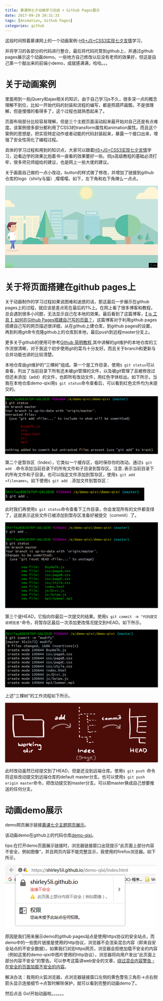 ```yaml
---
title: 慕课网七夕动画学习总结 + Github Pages展示
date: 2017-09-29 20:31:33
tags: [Animation, Github Pages]
categories: github
---
```

这段时间照着慕课网上的一个动画案例-[H5+JS+CSS3实现七夕言情](http://www.imooc.com/learn/453)学习，
<!--more-->
并将学习的各部分的代码进行整合，最后将代码托管到github上，并通过github pages展示这个动画demo。一些地方自己修改以后没有老师的效果好，但这是自己第一个敲出来的前端小demo，成就感满满，哈哈。。。

# 关于动画案例 #

里面用到一些jQuery和ajax相关的知识，由于自己学习js不久，很多深一点的概念理解不到位，比如一开始代码的封装和流程的编写，都是照葫芦画瓢，不是很理解，但是慢慢的看得多了，这个过程也就熟悉起来了。

页面布局部分比较容易理解，但是三个主题页面滚动起来最开始对自己还是有点难度。该案例很多部分都利用了CSS3的transform属性和animation属性。而且这个案例的思想是，把实现特定动作或者动能的代码封装起来，暴露一个接口出来，增强了安全性简化了编程过程。

具体的学习过程和用到的知识点，大家可以跟着[H5+JS+CSS3实现七夕言情](http://www.imooc.com/learn/453)学习，边看边学的效果比抱着书一直看的效果要好一些。但js高级教程的基础必须打牢，很多师兄师姐给的建议，也是网上一些大佬的建议。

关于画面自己做的一点小改动，button的样式做了修改，并增加了链接到github仓库的logo（shirly与猫）,嘤嘤嘤。如下，左下角和右下角辣么一点点。

![1](/images/demo-qixi/1.png)


# 关于将页面搭建在github pages上 #

关于动画制作的学习过程如果说困难和迷惑的话，那这最后一步展示在github pages上的过程，就应该是差点死在最后的1%上。在网上看了很多博客和教程，总会遇到很多小问题，无法显示自己在本地的效果。最后看到了这篇博客，[【 js 工具 】如何在Github Pages搭建自己写的页面？](http://www.cnblogs.com/lijiayi/p/githubpages.html)，这篇博客对于利用github pages搭建自己写的网页描述很详细，从在github上建仓库，到github pages的设置，再到利用git命令克隆github上的仓库到本地，最后push到远程master分支上。

更多关于github的使用可参考[Github 简明教程](http://www.runoob.com/w3cnote/git-guide.html),其中讲解的git维护的本地仓库的工作流很清晰，对于我这个初步使用git的菜鸟十分友好。而且关于branch和更新与合并功能也讲的比较清楚。

本地仓库由git维护的“三棵树”组成。第一个是工作目录，使用`$ git status`可以查看，列出了当前目录下所有还未被git管理的文件，以及被git管理了且被修改过但还未添加（add）的文件，也即所有改动文件，用红色字体标出。如下所示，当我在本地仓库demo-qixi用`$ git status`命令查看后，可以看到红色文件均为未提交的。

![2](/images/demo-qixi/2.png)

第二个是暂存区（Index），它类似一个缓存区，临时保存你的改动。通过`$ git add .`命令添加当前目录下的所有文件和子目录到暂存区。注意`.`表示当前目录下的所有文件和子目录。也可以指定文件添加到暂存区，使用`$ git add <filename>`。如下使用`$ git add .`添加文件到暂存区：

![3](/images/demo-qixi/3.png)

此时我们再使用`$ git status`命令查看下工作目录，你会发现所有的文件都变绿了，这就表示这些文件已被添加到暂存区准备好被提交（commit）了。

![4](/images/demo-qixi/4.png)

第三个是HEAD，它指向你最后一次提交的结果。使用`$ git commit -m "代码提交说明信息"`命令，将暂存区最后一次添加更改情况提交到HEAD。如下所示。

![5](/images/demo-qixi/5.png)

上述“三棵树”的工作流程如下所示。

![6](/images/demo-qixi/6.png)

此时改动虽然已经提交到了HEAD，但是还没到远端仓库。使用`$ git push `命令将这些改动提交到远端仓库的default master分支。也可以使用`$ git push origin master`命令，把改动提交到master分支。可以把master换成自己想要推送的任何分支。

# 动画demo展示 #

demo网页展示链接[慕课七夕主题网页展示](https://shirley5li.github.io/demo-qixi/index.html)。

该动画demo在github上的代码仓库[demo-qixi](https://github.com/shirley5li/demo-qixi)。


tips:在打开demo页面展示链接时，浏览器链接窗口出现提示“此页面上部分内容不安全，例如图像”，并且网页内容不能完整显示，我使用的firefox浏览器。如下所示，

![7](/images/demo-qixi/7.png)

原因是我们用来展示demo的github pages站点是使用https协议的安全站点，而demo中的一些图片链接是使用的http协议，浏览器不会渲染混合内容（即来自安全站点的不安全数据）。如果我们浏览https网页，浏览器会拒绝加载不安全的内容（例如这里的demo-qixi中图片使用的http协议），浏览器将向用户发出“此页面上部分内容不安全”的警告。可以参考这篇讲web安全的文章，[绕过混合内容警告 - 在安全的页面加载不安全的内容](https://paper.seebug.org/112/)。

解决办法：我用的火狐浏览器，点浏览器链接窗口左侧的黄色警告三角形->点右侧箭头显示连接细节->点暂时解除保护，就可以看到完整的动画demo了。

然后点击 Go!开始动画啦。。。。。。







